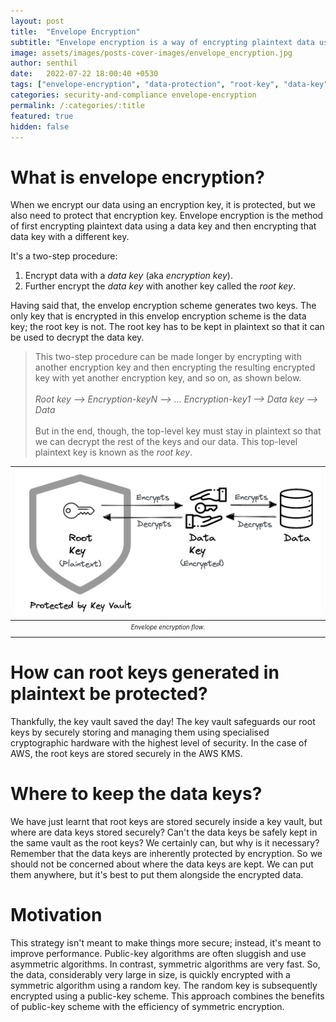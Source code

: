 ```yaml
---
layout: post
title:  "Envelope Encryption"
subtitle: "Envelope encryption is a way of encrypting plaintext data using a key and then encrypting that key using an another key. This strategy isn't meant to make things more secure; instead, it's meant to improve performance."
image: assets/images/posts-cover-images/envelope_encryption.jpg
author: senthil
date:   2022-07-22 18:00:40 +0530
tags: ["envelope-encryption", "data-protection", "root-key", "data-key"]
categories: security-and-compliance envelope-encryption
permalink: /:categories/:title
featured: true
hidden: false
---
```

# What is envelope encryption?
When we encrypt our data using an encryption key, it is protected, but we also need to protect that encryption key. Envelope encryption is the method of first encrypting plaintext data using a data key and then encrypting that data key with a different key.

It's a two-step procedure:

1. Encrypt data with a *data key* (aka *encryption key*).
2. Further encrypt the *data key* with another key called the *root key*.

Having said that, the envelop encryption scheme generates two keys. The only key that is encrypted in this envelop encryption scheme is the data key; the root key is not. The root key has to be kept in plaintext so that it can be used to decrypt the data key.

> This two-step procedure can be made longer by encrypting with another encryption key and then encrypting the resulting encrypted key with yet another encryption key, and so on, as shown below.<br><br>*Root key --> Encryption-keyN --> ... Encryption-key1 --> Data key --> Data*<br><br>But in the end, though, the top-level key must stay in plaintext so that we can decrypt the rest of the keys and our data. This top-level plaintext key is known as the *root key*.

|![Envelope encryption flow.](/assets/images/posts/envelope-encryption.png)|
|:-:|
|<sub><sup>*Envelope encryption flow.*</sup></sub>|

# How can root keys generated in plaintext be protected?
Thankfully, the key vault saved the day! The key vault safeguards our root keys by securely storing and managing them using specialised cryptographic hardware with the highest level of security. In the case of AWS, the root keys are stored securely in the AWS KMS.

# Where to keep the data keys?
We have just learnt that root keys are stored securely inside a key vault, but where are data keys stored securely? Can't the data keys be safely kept in the same vault as the root keys? We certainly can, but why is it necessary? Remember that the data keys are inherently protected by encryption. So we should not be concerned about where the data keys are kept. We can put them anywhere, but it's best to put them alongside the encrypted data.

# Motivation
This strategy isn't meant to make things more secure; instead, it's meant to improve performance. Public-key algorithms are often sluggish and use asymmetric algorithms. In contrast, symmetric algorithms are very fast. So, the data, considerably very large in size, is quickly encrypted with a symmetric algorithm using a random key. The random key is subsequently encrypted using a public-key scheme. This approach combines the benefits of public-key scheme with the efficiency of symmetric encryption.